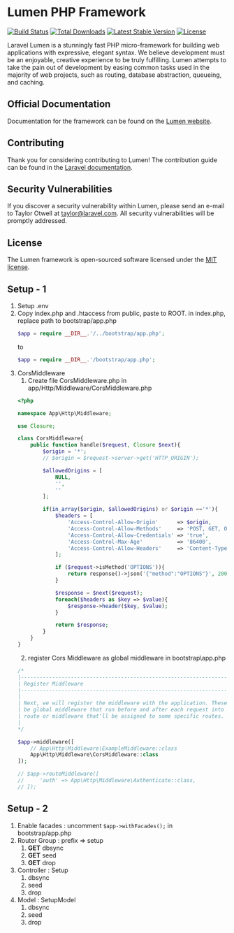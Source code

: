 # Lumen PHP Framework

[![Build Status](https://travis-ci.org/laravel/lumen-framework.svg)](https://travis-ci.org/laravel/lumen-framework)
[![Total Downloads](https://img.shields.io/packagist/dt/laravel/lumen-framework)](https://packagist.org/packages/laravel/lumen-framework)
[![Latest Stable Version](https://img.shields.io/packagist/v/laravel/lumen-framework)](https://packagist.org/packages/laravel/lumen-framework)
[![License](https://img.shields.io/packagist/l/laravel/lumen)](https://packagist.org/packages/laravel/lumen-framework)

Laravel Lumen is a stunningly fast PHP micro-framework for building web applications with expressive, elegant syntax. We believe development must be an enjoyable, creative experience to be truly fulfilling. Lumen attempts to take the pain out of development by easing common tasks used in the majority of web projects, such as routing, database abstraction, queueing, and caching.

## Official Documentation

Documentation for the framework can be found on the [Lumen website](https://lumen.laravel.com/docs).

## Contributing

Thank you for considering contributing to Lumen! The contribution guide can be found in the [Laravel documentation](https://laravel.com/docs/contributions).

## Security Vulnerabilities

If you discover a security vulnerability within Lumen, please send an e-mail to Taylor Otwell at taylor@laravel.com. All security vulnerabilities will be promptly addressed.

## License

The Lumen framework is open-sourced software licensed under the [MIT license](https://opensource.org/licenses/MIT).

## Setup - 1

1. Setup .env
2. Copy index.php and .htaccess from public, paste to ROOT. in index.php, replace path to bootstrap/app.php
	```php
	$app = require __DIR__.'/../bootstrap/app.php';
	```
	to
	```php
	$app = require __DIR__.'/bootstrap/app.php';
	```
3. CorsMiddleware
	1. Create file CorsMiddleware.php in app/Http/Middleware/CorsMiddleware.php
	```php
	<?php

	namespace App\Http\Middleware;

	use Closure;

	class CorsMiddleware{
	    public function handle($request, Closure $next){
	        $origin = '*';
	        // $origin = $request->server->get('HTTP_ORIGIN');

	        $allowedOrigins = [
	            NULL,
	            '',
	            ''
	        ];

	        if(in_array($origin, $allowedOrigins) or $origin =='*'){    
	            $headers = [
	                'Access-Control-Allow-Origin'      => $origin,
	                'Access-Control-Allow-Methods'     => 'POST, GET, OPTIONS, PUT, DELETE',
	                'Access-Control-Allow-Credentials' => 'true',
	                'Access-Control-Max-Age'           => '86400',
	                'Access-Control-Allow-Headers'     => 'Content-Type, Authorization, X-Requested-With'
	            ];

	            if ($request->isMethod('OPTIONS')){
	                return response()->json('{"method":"OPTIONS"}', 200, $headers);
	            }

	            $response = $next($request);
	            foreach($headers as $key => $value){
	                $response->header($key, $value);
	            }

	            return $response;
	        }
	    }
	}
	```
	2. register Cors Middleware as global middleware in bootstrap\app.php
	```php
	/*
	|--------------------------------------------------------------------------
	| Register Middleware
	|--------------------------------------------------------------------------
	|
	| Next, we will register the middleware with the application. These can
	| be global middleware that run before and after each request into a
	| route or middleware that'll be assigned to some specific routes.
	|
	*/

	$app->middleware([
	    // App\Http\Middleware\ExampleMiddleware::class
	    App\Http\Middleware\CorsMiddleware::class
	]);

	// $app->routeMiddleware([
	//     'auth' => App\Http\Middleware\Authenticate::class,
	// ]);
	```

## Setup - 2

1. Enable facades : uncomment `$app->withFacades();` in bootstrap/app.php
2. Router Group : prefix => setup
	1. **GET** dbsync
	2. **GET** seed
	3. **GET** drop
3. Controller : Setup
	1. dbsync
	2. seed
	3. drop
3. Model : SetupModel
	1. dbsync
	2. seed
	3. drop
